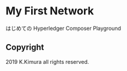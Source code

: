 ﻿# My First Network

はじめての Hyperledger Composer Playground

## Copyright

2019 K.Kimura all rights reserved.

